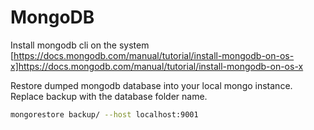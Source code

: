 # MongoDB

Install mongodb cli on the system
[https://docs.mongodb.com/manual/tutorial/install-mongodb-on-os-x]https://docs.mongodb.com/manual/tutorial/install-mongodb-on-os-x

Restore dumped mongodb database into your local mongo instance. Replace backup with the database folder name.
```bash
mongorestore backup/ --host localhost:9001
```

